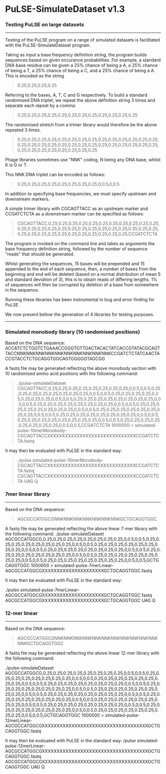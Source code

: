 # PuLSE-SimulateDataset v1.3

### Testing PuLSE on large datasets

---
Testing of the PuLSE program on a range of simulated datasets is facilitated with the PuLSE-SimulateDataset program.

Taking as input a base frequency definition string, the program builds sequences based on given occurance probabilities.  For example, a standard DNA base residue can be given a 25% chance of being a A, a 25% chance of being a T, a 25% chance of being a C, and a 25% chance of being a A.  This is encoded as the string

> 0.25,0.25,0.25,0.25

Referring to the bases, A, T, C and G respectively.  To build a standard randomised DNA triplet, we repeat the above definition string 3 times and separate each repeat by a comma:

> 0.25,0.25,0.25,0.25,0.25,0.25,0.25,0.25,0.25,0.25,0.25,0.25


The randomised stretch from a trimer library would therefore be the above repeated 3 times.

>0.25,0.25,0.25,0.25,0.25,0.25,0.25,0.25,0.25,0.25,0.25,0.25,0.25,0.25,0.25,0.25,0.25,0.25,0.25,0.25,0.25,0.25,0.25,0.25,0.25,0.25,0.25,0.25,0.25,0.25,0.25,0.25,0.25,0.25,0.25,0.25

Phage libraries sometimes use "NNK" coding, N being any DNA base, whilst K is G or T.

This NNK DNA triplet can be encoded as follows:

> 0.25,0.25,0.25,0.25,0.25,0.25,0.25,0.25,0,0.5,0,0.5

In addition to specifying base frequencies, we must specify upstream and downstream markers.

A simple trimer library with CGCAGTTACC as an upstream marker and CCGATCTCTA as a downstream marker can be specified as follows:

>CGCAGTTACC,0.25,0.25,0.25,0.25,0.25,0.25,0.25,0.25,0.25,0.25,0.25,0.25,0.25,0.25,0.25,0.25,0.25,0.25,0.25,0.25,0.25,0.25,0.25,0.25,0.25,0.25,0.25,0.25,0.25,0.25,0.25,0.25,0.25,0.25,0.25,0.25,CCGATCTCTA

The program is invoked on the command line and takes as arguments the base frequency definition string, followed by the number of sequence "reads" that should be generated.

Whilst generating the sequences, 15 bases will be prepended and 15 appended to the end of each sequence, then, a number of bases from the beginning and end will be deleted (based on a normal distribution of mean 5 and standard deviation of 3), this is to obtain reads of differing lengths.  1% of sequences will then be corrupted by deletion of a base from somewhere in the sequence.

Running these libraries has been instrumental in bug and error finding for PuLSE.

We now present bellow the generation of 4 libraries for testing purposes.

---

### Simulated monobody library (10 randomised positions)

Based on the DNA sequence:
ACCATCTCTGGTCTGAAACCGGGTGTTGACTACACTATCACCGTATACGCAGTTACCNNKNNKNNKNNKNNKNNKNNKNNKNNKNNKCCGATCTCTATCAACTACCGTACCTCTGCAGGTGGCAGTGGGGGTAGCGG

A fastq file may be generated reflecting the above monobody section with 10 randomised amino acid positions with the following command:
> ./pulse-simulateDataset CGCAGTTACC,0.25,0.25,0.25,0.25,0.25,0.25,0.25,0.25,0,0.5,0,0.5,0.25,0.25,0.25,0.25,0.25,0.25,0.25,0.25,0,0.5,0,0.5,0.25,0.25,0.25,0.25,0.25,0.25,0.25,0.25,0,0.5,0,0.5,0.25,0.25,0.25,0.25,0.25,0.25,0.25,0.25,0,0.5,0,0.5,0.25,0.25,0.25,0.25,0.25,0.25,0.25,0.25,0,0.5,0,0.5,0.25,0.25,0.25,0.25,0.25,0.25,0.25,0.25,0,0.5,0,0.5,0.25,0.25,0.25,0.25,0.25,0.25,0.25,0.25,0,0.5,0,0.5,0.25,0.25,0.25,0.25,0.25,0.25,0.25,0.25,0,0.5,0,0.5,0.25,0.25,0.25,0.25,0.25,0.25,0.25,0.25,0,0.5,0,0.5,0.25,0.25,0.25,0.25,0.25,0.25,0.25,0.25,0,0.5,0,0.5,CCGATCTCTA 1000000 > simulated-pulse-10merMonobody-CGCAGTTACCXXXXXXXXXXXXXXXXXXXXXXXXXXXXXXCCGATCTCTA.fastq

It may then be evaluated with PuLSE in the standard way:
> ./pulse simulated-pulse-10merMonobody-CGCAGTTACCXXXXXXXXXXXXXXXXXXXXXXXXXXXXXXCCGATCTCTA.fastq CGCAGTTACCXXXXXXXXXXXXXXXXXXXXXXXXXXXXXXCCGATCTCTA UAG Q

### 7mer linear library
--------------------------------------------
Based on the DNA sequence:

>AGCGCCATGGCGNNKNNKNNKNNKNNKNNKNNKGCTGCAGGTGGC

A fastq file may be generated reflecting the above linear 7-mer library with the following command:
./pulse-simulateDataset AGCGCCATGGCG,0.25,0.25,0.25,0.25,0.25,0.25,0.25,0.25,0,0.5,0,0.5,0.25,0.25,0.25,0.25,0.25,0.25,0.25,0.25,0,0.5,0,0.5,0.25,0.25,0.25,0.25,0.25,0.25,0.25,0.25,0,0.5,0,0.5,0.25,0.25,0.25,0.25,0.25,0.25,0.25,0.25,0,0.5,0,0.5,0.25,0.25,0.25,0.25,0.25,0.25,0.25,0.25,0,0.5,0,0.5,0.25,0.25,0.25,0.25,0.25,0.25,0.25,0.25,0,0.5,0,0.5,0.25,0.25,0.25,0.25,0.25,0.25,0.25,0.25,0,0.5,0,0.5,GCTGCAGGTGGC 1000000 > simulated-pulse-7merLinear-AGCGCCATGGCGXXXXXXXXXXXXXXXXXXXXXGCTGCAGGTGGC.fastq

It may then be evaluated with PuLSE in the standard way:

./pulse simulated-pulse-7merLinear-AGCGCCATGGCGXXXXXXXXXXXXXXXXXXXXXGCTGCAGGTGGC.fastq AGCGCCATGGCGXXXXXXXXXXXXXXXXXXXXXGCTGCAGGTGGC UAG Q


### 12-mer linear
----------------------------
Based on the DNA sequence:

> AGCGCCATGGCGNNKNNKNNKNNKNNKNNKNNKNNKNNKNNKNNKNNKGCTGCAGGTGGC

A fastq file may be generated reflecting the above linear 12-mer library with the following command:

./pulse-simulateDataset AGCGCCATGGCG,0.25,0.25,0.25,0.25,0.25,0.25,0.25,0.25,0,0.5,0,0.5,0.25,0.25,0.25,0.25,0.25,0.25,0.25,0.25,0,0.5,0,0.5,0.25,0.25,0.25,0.25,0.25,0.25,0.25,0.25,0,0.5,0,0.5,0.25,0.25,0.25,0.25,0.25,0.25,0.25,0.25,0,0.5,0,0.5,0.25,0.25,0.25,0.25,0.25,0.25,0.25,0.25,0,0.5,0,0.5,0.25,0.25,0.25,0.25,0.25,0.25,0.25,0.25,0,0.5,0,0.5,0.25,0.25,0.25,0.25,0.25,0.25,0.25,0.25,0,0.5,0,0.5,0.25,0.25,0.25,0.25,0.25,0.25,0.25,0.25,0,0.5,0,0.5,0.25,0.25,0.25,0.25,0.25,0.25,0.25,0.25,0,0.5,0,0.5,0.25,0.25,0.25,0.25,0.25,0.25,0.25,0.25,0,0.5,0,0.5,0.25,0.25,0.25,0.25,0.25,0.25,0.25,0.25,0,0.5,0,0.5,0.25,0.25,0.25,0.25,0.25,0.25,0.25,0.25,0,0.5,0,0.5,GCTGCAGGTGGC 1000000 > simulated-pulse-12merLinear-AGCGCCATGGCGXXXXXXXXXXXXXXXXXXXXXXXXXXXXXXXXXXXXGCTGCAGGTGGC.fastq

It may then be evaluated with PuLSE in the standard way:
/pulse simulated-pulse-12merLinear-AGCGCCATGGCGXXXXXXXXXXXXXXXXXXXXXXXXXXXXXXXXXXXXGCTGCAGGTGGC.fastq AGCGCCATGGCGXXXXXXXXXXXXXXXXXXXXXXXXXXXXXXXXXXXXGCTGCAGGTGGC UAG Q
